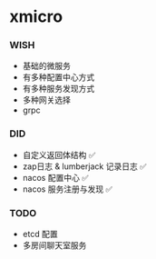# xmicro

### WISH
* 基础的微服务
* 有多种配置中心方式
* 有多种服务发现方式
* 多种网关选择
* grpc

### DID
* 自定义返回体结构 ✅
* zap日志 & lumberjack 记录日志 ✅
* nacos 配置中心 ✅
* nacos 服务注册与发现 ✅

### TODO
* etcd 配置
* 多房间聊天室服务